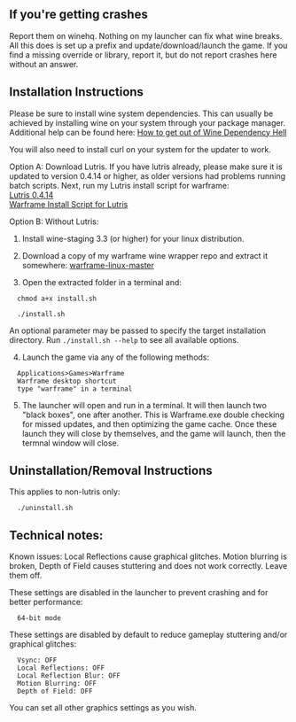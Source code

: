 ## If you're getting crashes  
Report them on winehq. Nothing on my launcher can fix what wine breaks. All this does is set up a prefix and update/download/launch the game.  If you find a missing override or library, report it, but do not report crashes here without an answer.  


## Installation Instructions

Please be sure to install wine system dependencies. This can usually be achieved by installing wine on your system through your package manager.  Additional help can be found here:
[How to get out of Wine Dependency Hell](https://www.gloriouseggroll.tv/how-to-get-out-of-wine-dependency-hell/)

You will also need to install curl on your system for the updater to work.

Option A: Download Lutris. If you have lutris already, please make sure it is updated to version 0.4.14 or higher, as older versions had problems running batch scripts.  Next, run my Lutris install script for warframe:  
[Lutris 0.4.14](https://lutris.net/downloads/)  
[Warframe Install Script for Lutris](https://lutris.net/games/warframe/)  

Option B: Without Lutris:  
1. Install wine-staging 3.3 (or higher) for your linux distribution.  

2. Download a copy of my warframe wine wrapper repo and extract it somewhere: [warframe-linux-master](https://github.com/GloriousEggroll/warframe-linux/archive/master.zip)  

3. Open the extracted folder in a terminal and:  

```shell
  chmod a+x install.sh
```

```shell
  ./install.sh
```

An optional parameter may be passed to specify the target installation
directory. Run `./install.sh --help` to see all available options.

4. Launch the game via any of the following methods:  

```
  Applications>Games>Warframe
  Warframe desktop shortcut
  type "warframe" in a terminal
```

5. The launcher will open and run in a terminal. It will then launch two "black boxes", one after another. This is Warframe.exe double checking for missed updates, and then optimizing the game cache. Once these launch they will close by themselves, and the game will launch, then the termnal window will close.

## Uninstallation/Removal Instructions
This applies to non-lutris only: 

```shell
  ./uninstall.sh
```

## Technical notes:  
Known issues:
Local Reflections cause graphical glitches. Motion blurring is broken, Depth of Field causes stuttering and does not work correctly. Leave them off.  

These settings are disabled in the launcher to prevent crashing and for better performance:  

```
  64-bit mode
```

These settings are disabled by default to reduce gameplay stuttering and/or graphical glitches:  

```
  Vsync: OFF
  Local Reflections: OFF
  Local Reflection Blur: OFF
  Motion Blurring: OFF
  Depth of Field: OFF
```

You can set all other graphics settings as you wish.
